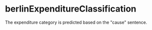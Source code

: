 # berlinExpenditureClassification
The expenditure category is predicted based on the "cause" sentence. 
